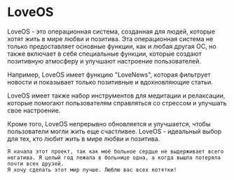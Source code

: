 # LoveOS

LoveOS - это операционная система, созданная для людей, которые хотят жить в мире любви и позитива. 
Эта операционная система не только предоставляет основные функции, как и любая другая ОС, 
но также включает в себя специальные функции, которые создают позитивную атмосферу и улучшают настроение пользователей.

Например, LoveOS имеет функцию "LoveNews", которая фильтрует новости и показывает только позитивные и вдохновляющие статьи.

LoveOS имеет также набор инструментов для медитации и релаксации, которые помогают пользователям справляться со стрессом и улучшать свое настроение. 

Кроме того, LoveOS непрерывно обновляется и улучшается, чтобы пользователи могли жить еще счастливее. 
LoveOS - идеальный выбор для тех, кто любит жить в мире любви и позитива.

```
Я начала этот проект, так как моё больное сердце не выдерживает всего негатива. Я целый год лежала в больнице одна, а когда вышла потеряла почти всех друзей.
Я хочу сделать этот мир лучше. Люблю вас всех котятки!
```
